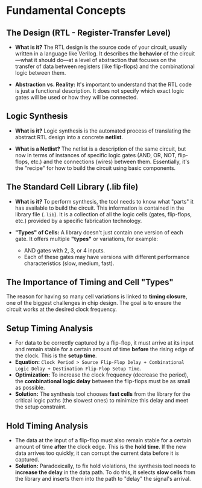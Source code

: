 # Fundamental Concepts

## The Design (RTL - Register-Transfer Level)

* **What is it?** The RTL design is the source code of your circuit, usually written in a language like Verilog. It describes the **behavior** of the circuit—what it should do—at a level of abstraction that focuses on the transfer of data between registers (like flip-flops) and the combinational logic between them.

* **Abstraction vs. Reality:** It's important to understand that the RTL code is just a functional description. It does not specify which exact logic gates will be used or how they will be connected.

## Logic Synthesis

* **What is it?** Logic synthesis is the automated process of translating the abstract RTL design into a concrete **netlist**.

* **What is a Netlist?** The netlist is a description of the same circuit, but now in terms of instances of specific logic gates (AND, OR, NOT, flip-flops, etc.) and the connections (wires) between them. Essentially, it's the "recipe" for how to build the circuit using basic components.

## The Standard Cell Library (.lib file)

* **What is it?** To perform synthesis, the tool needs to know what "parts" it has available to build the circuit. This information is contained in the library file (`.lib`). It is a collection of all the logic cells (gates, flip-flops, etc.) provided by a specific fabrication technology.

* **"Types" of Cells:** A library doesn't just contain one version of each gate. It offers multiple **"types"** or variations, for example:
  * AND gates with 2, 3, or 4 inputs.
  * Each of these gates may have versions with different performance characteristics (slow, medium, fast).

## The Importance of Timing and Cell "Types"

The reason for having so many cell variations is linked to **timing closure**, one of the biggest challenges in chip design. The goal is to ensure the circuit works at the desired clock frequency.

## Setup Timing Analysis

* For data to be correctly captured by a flip-flop, it must arrive at its input and remain stable for a certain amount of time **before** the rising edge of the clock. This is the **setup time**.
* **Equation:** `Clock Period > Source Flip-Flop Delay + Combinational Logic Delay + Destination Flip-Flop Setup Time`.
* **Optimization:** To increase the clock frequency (decrease the period), the **combinational logic delay** between the flip-flops must be as small as possible.
* **Solution:** The synthesis tool chooses **fast cells** from the library for the critical logic paths (the slowest ones) to minimize this delay and meet the setup constraint.

## Hold Timing Analysis

* The data at the input of a flip-flop must also remain stable for a certain amount of time **after** the clock edge. This is the **hold time**. If the new data arrives too quickly, it can corrupt the current data before it is captured.
* **Solution:** Paradoxically, to fix hold violations, the synthesis tool needs to **increase the delay** in the data path. To do this, it selects **slow cells** from the library and inserts them into the path to "delay" the signal's arrival.